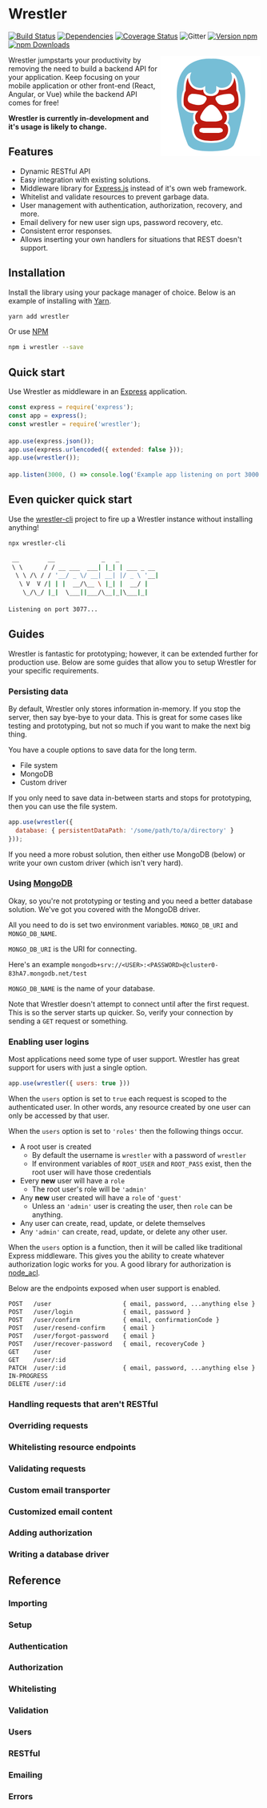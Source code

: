 # Wrestler

[![Build Status](https://img.shields.io/travis/sketchdev/wrestler/master.svg?style=flat-square)](https://travis-ci.org/sketchdev/wrestler)
[![Dependencies](https://img.shields.io/david/sketchdev/wrestler.svg?style=flat-square)](https://david-dm.org/sketchdev/wrestler)
[![Coverage Status](https://coveralls.io/repos/github/sketchdev/wrestler/badge.svg?branch=master)](https://coveralls.io/github/sketchdev/wrestler?branch=master)
![Gitter](https://img.shields.io/gitter/room/wrestlerjs/wrestler.js.svg)
[![Version npm](https://img.shields.io/npm/v/wrestler.svg?style=flat-square)](https://www.npmjs.com/package/wrestler)
[![npm Downloads](https://img.shields.io/npm/dm/wrestler.svg?style=flat-square)](https://npmcharts.com/compare/wrestler?minimal=true)

<img src="https://raw.githubusercontent.com/sketchdev/wrestler/master/logo.png" height="200px" alt="Wrestler" align="right"/>

Wrestler jumpstarts your productivity by removing the need to build a backend API for your application.
Keep focusing on your mobile application or other front-end (React, Angular, or Vue) while the backend API comes for free!


__Wrestler is currently in-development and it's usage is likely to change.__

## Features

* Dynamic RESTful API
* Easy integration with existing solutions.
* Middleware library for [Express.js](https://expressjs.com/) instead of it's own web framework.
* Whitelist and validate resources to prevent garbage data.
* User management with authentication, authorization, recovery, and more.
* Email delivery for new user sign ups, password recovery, etc.
* Consistent error responses.
* Allows inserting your own handlers for situations that REST doesn't support.


## Installation

Install the library using your package manager of choice. Below is an example of installing with [Yarn](https://yarnpkg.com/en/).

```bash
yarn add wrestler
```

Or use [NPM](https://www.npmjs.com/)

```sh
npm i wrestler --save
```

## Quick start

Use Wrestler as middleware in an [Express](https://expressjs.com/) application.

```javascript
const express = require('express');
const app = express();
const wrestler = require('wrestler');

app.use(express.json());
app.use(express.urlencoded({ extended: false }));
app.use(wrestler());

app.listen(3000, () => console.log('Example app listening on port 3000!'))
```

## Even quicker quick start

Use the [wrestler-cli](https://github.com/sketchdev/wrestler-cli) project to fire up a Wrestler instance without installing anything!

```bash
npx wrestler-cli
```

```bash
 __        __             _   _           
 \ \      / / __ ___  ___| |_| | ___ _ __ 
  \ \ /\ / / '__/ _ \/ __| __| |/ _ \ '__|
   \ V  V /| | |  __/\__ \ |_| |  __/ |   
    \_/\_/ |_|  \___||___/\__|_|\___|_|   
                                          
Listening on port 3077...
```



## Guides

Wrestler is fantastic for prototyping; however, it can be extended further for production use.
Below are some guides that allow you to setup Wrestler for your specific requirements.

### Persisting data

By default, Wrestler only stores information in-memory. If you stop the server, then say bye-bye to your data.
This is great for some cases like testing and prototyping, but not so much if you want to make the next big thing.

You have a couple options to save data for the long term.

* File system
* MongoDB
* Custom driver

If you only need to save data in-between starts and stops for prototyping, then
you can use the file system.

```js
app.use(wrestler({
  database: { persistentDataPath: '/some/path/to/a/directory' }
}));
```

If you need a more robust solution, then either use MongoDB (below) or write your own custom driver (which isn't very hard).

### Using [MongoDB](https://www.mongodb.com/)

Okay, so you're not prototyping or testing and you need a better database solution.
We've got you covered with the MongoDB driver.

All you need to do is set two environment variables.
`MONGO_DB_URI` and `MONGO_DB_NAME`.

`MONGO_DB_URI` is the URI for connecting. 

Here's an example `mongodb+srv://<USER>:<PASSWORD>@cluster0-83hA7.mongodb.net/test`

`MONGO_DB_NAME` is the name of your database.

Note that Wrestler doesn't attempt to connect until after the first request. This is so the
server starts up quicker. So, verify your connection by sending a `GET` request or something.

### Enabling user logins

Most applications need some type of user support. Wrestler has great support for users
with just a single option.

```js
app.use(wrestler({ users: true }))
```

When the `users` option is set to `true` each request is scoped to the authenticated user.
In other words, any resource created by one user can only be accessed by that user.

When the `users` option is set to `'roles'` then the following things occur.

* A root user is created
  - By default the username is `wrestler` with a password of `wrestler`
  - If environment variables of `ROOT_USER` and `ROOT_PASS` exist, then the root user will have those credentials
* Every __new__ user will have a `role`
  - The root user's role will be `'admin'`
* Any __new__ user created will have a `role` of `'guest'`
  - Unless an `'admin'` user is creating the user, then `role` can be anything.
* Any user can create, read, update, or delete themselves
* Any `'admin'` can create, read, update, or delete any other user.

When the `users` option is a function, then it will be called like traditional Express middleware.
This gives you the ability to create whatever authorization logic works for you.
A good library for authorization is [node_acl](https://github.com/OptimalBits/node_acl).

Below are the endpoints exposed when user support is enabled.

```http
POST   /user                    { email, password, ...anything else }
POST   /user/login              { email, password }
POST   /user/confirm            { email, confirmationCode }
POST   /user/resend-confirm     { email }
POST   /user/forgot-password    { email }
POST   /user/recover-password   { email, recoveryCode }
GET    /user
GET    /user/:id
PATCH  /user/:id                { email, password, ...anything else } IN-PROGRESS
DELETE /user/:id 
```

### Handling requests that aren't RESTful

### Overriding requests

### Whitelisting resource endpoints

### Validating requests

### Custom email transporter

### Customized email content

### Adding authorization

### Writing a database driver



## Reference

### Importing

### Setup

### Authentication

### Authorization

### Whitelisting

### Validation

### Users

### RESTful

### Emailing

### Errors
